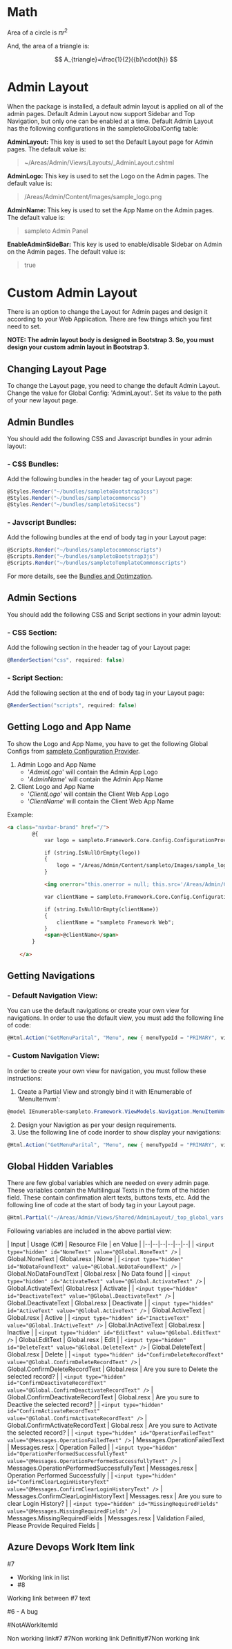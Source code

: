 # Math

Area of a circle is $\pi r^2$

And, the area of a triangle is:

$$
A_{triangle}=\frac{1}{2}({b}\cdot{h})
$$

# Admin Layout
When the package is installed, a default admin layout is applied on all of the admin pages. Default Admin Layout now support Sidebar and Top Navigation, but only one can be enabled at a time. Default Admin Layout has the following configurations in the sampletoGlobalConfig table:

**AdminLayout:**
This key is used to set the Default Layout page for Admin pages. The default value is: 
> ~/Areas/Admin/Views/Layouts/_AdminLayout.cshtml

**AdminLogo:** 
This key is used to set the Logo on the Admin pages. The default value is: 
> /Areas/Admin/Content/Images/sample_logo.png

**AdminName:**
This key is used to set the App Name on the Admin pages. The default value is: 
> sampleto Admin Panel

**EnableAdminSideBar:**
This key is used to enable/disable Sidebar on Admin on the Admin pages. The default value is: 
> true


# Custom Admin Layout
There is an option to change the Layout for Admin pages and design it according to your Web Application. There are few things which you first need to set.

**NOTE: The admin layout body is designed in Bootstrap 3. So, you must design your custom admin layout in Bootstrap 3.**

## Changing Layout Page

To change the Layout page, you need to change the default Admin Layout. Change the value for Global Config: 'AdminLayout'. Set its value to the path of your new layout page.

## Admin Bundles
You should add the following CSS and Javascript bundles in your admin layout:

### - CSS Bundles:

Add the following bundles in the header tag of your Layout page:
```cs
@Styles.Render("~/bundles/sampletoBootstrap3css")
@Styles.Render("~/bundles/sampletocommoncss")
@Styles.Render("~/bundles/sampletoSitecss")
```

### - Javscript Bundles:
Add the following bundles at the end of body tag in your Layout page:
```cs
@Scripts.Render("~/bundles/sampletocommonscripts")
@Scripts.Render("~/bundles/sampletoBootstrap3js")
@Scripts.Render("~/bundles/sampletoTemplateCommonscripts")
```

For more details, see the [Bundles and Optimzation](https://sample.visualstudio.com/sampleto%20Framework/_wiki/wikis/sampleto%20Documentation?pagePath=%2Fsampleto%20Framework%20Manual%2FBuilding%20an%20App%20with%20sampleto%20Framework%2FBundling%20and%20Optimization&pageId=103&wikiVersion=GBmaster).

## Admin Sections
You should add the following CSS and Script sections in your admin layout:

### - CSS Section:

Add the following section in the header tag of your Layout page:
```cs
@RenderSection("css", required: false)
```
### - Script Section:

Add the following section at the end of body tag in your Layout page:
```cs
@RenderSection("scripts", required: false)
```

## Getting Logo and App Name

To show the Logo and App Name, you have to get the following Global Configs from [sampleto Configuration Provider](https://sample.visualstudio.com/sampleto%20Framework/_wiki/wikis/sampleto%20Documentation?pagePath=%2Fsampleto%20Framework%20Manual%2FBuilding%20an%20App%20with%20sampleto%20Framework%2FApplication%20Configurations&pageId=18&wikiVersion=GBmaster).

1) Admin Logo and App Name 
    - '_AdminLogo_' will contain the Admin App Logo
    - '_AdminName_' will contain the Admin App Name
2) Client Logo and App Name 
    - '_ClientLogo_' will contain the Client Web App Logo
    - '_ClientName_' will contain the Client Web App Name 

Example:
```html  
<a class="navbar-brand" href="/">
        @{
            var logo = sampleto.Framework.Core.Config.ConfigurationProvider.GetConfig("AdminLogo");

            if (string.IsNullOrEmpty(logo))
            {
                logo = "/Areas/Admin/Content/sampleto/Images/sample_logo.png";
            }

            <img onerror="this.onerror = null; this.src='/Areas/Admin/Content/sampleto/Images/sample_logo.png';" src="@logo" width="40" alt="logo" />

            var clientName = sampleto.Framework.Core.Config.ConfigurationProvider.GetConfig("AdminName");

            if (string.IsNullOrEmpty(clientName))
            {
                clientName = "sampleto Framework Web";
            }
            <span>@clientName</span>
        }
        
    </a>
```

## Getting Navigations
 
### - Default Navigation View:

You can use the default navigations or create your own view for navigations. In order to use the default view, you must add the following line of code:

```cs
@Html.Action("GetMenuParital", "Menu", new { menuTypeId = "PRIMARY", viewName = "~/Areas/Admin/Views/Shared/AdminLayout/_top_menu.cshtml", appId = @sampleto.Framework.Web.Constant.Constants.AdminAppId })
```

### - Custom Navigation View:

In order to create your own view for navigation, you must follow these instructions:

1) Create a Partial View and strongly bind it with IEnumerable of 'MenuItemvm':
```cs
@model IEnumerable<sampleto.Framework.ViewModels.Navigation.MenuItemVm>
```
2) Design your Navigtion as per your design requirements.
3) Use the following line of code inorder to show display your navigations:
```cs
@Html.Action("GetMenuParital", "Menu", new { menuTypeId = "PRIMARY", viewName = [Path_To_Your_Navigations_PartialView], appId = @sampleto.Framework.Web.Constant.Constants.AdminAppId })
```

## Global Hidden Variables

There are few global variables which are needed on every admin page. These variables contain the Multilingual Texts in the form of the hidden field. These contain confirmation alert texts, buttons texts, etc. Add the following line of code at the start of body tag in your Layout page.

```cs
@Html.Partial("~/Areas/Admin/Views/Shared/AdminLayout/_top_global_vars.cshtml")
```

Following variables are included in the above partial view:


| Input | Usage (C#) | Resource File | en Value |
|--|--|--|--|--|--|
| ```<input type="hidden" id="NoneText" value="@Global.NoneText" />``` | Global.NoneText | Global.resx | None |
| ```<input type="hidden" id="NoDataFoundText" value="@Global.NoDataFoundText" />``` | Global.NoDataFoundText | Global.resx | No Data found |
| ```<input type="hidden" id="ActivateText" value="@Global.ActivateText" />``` | Global.ActivateText| Global.resx | Activate |
| ```<input type="hidden" id="DeactivateText" value="@Global.DeactivateText" />``` | Global.DeactivateText | Global.resx | Deactivate |
| ```<input type="hidden" id="ActiveText" value="@Global.ActiveText" />``` | Global.ActiveText | Global.resx | Active |
| ```<input type="hidden" id="InactiveText" value="@Global.InActiveText" />``` | Global.InActiveText | Global.resx | Inactive |
| ```<input type="hidden" id="EditText" value="@Global.EditText" />``` | Global.EditText | Global.resx | Edit |
| ```<input type="hidden" id="DeleteText" value="@Global.DeleteText" />``` | Global.DeleteText | Global.resx | Delete |
| ```<input type="hidden" id="ConfirmDeleteRecordText" value="@Global.ConfirmDeleteRecordText" />``` | Global.ConfirmDeleteRecordText | Global.resx | Are you sure to Delete the selected record? |
| ```<input type="hidden" id="ConfirmDeactivateRecordText" value="@Global.ConfirmDeactivateRecordText" />``` | Global.ConfirmDeactivateRecordText | Global.resx | Are you sure to Deactive the selected record? |
| ```<input type="hidden" id="ConfirmActivateRecordText" value="@Global.ConfirmActivateRecordText" />``` | Global.ConfirmActivateRecordText | Global.resx | Are you sure to Activate the selected record? |
| ```<input type="hidden" id="OperationFailedText" value="@Messages.OperationFailedText" />``` | Messages.OperationFailedText | Messages.resx | Operation Failed |
| ```<input type="hidden" id="OperationPerformedSuccessfullyText" value="@Messages.OperationPerformedSuccessfullyText" />``` | Messages.OperationPerformedSuccessfullyText | Messages.resx | Operation Performed Successfully |
| ```<input type="hidden" id="ConfirmClearLoginHistoryText" value="@Messages.ConfirmClearLoginHistoryText" />``` | Messages.ConfirmClearLoginHistoryText | Messages.resx | Are you sure to clear Login History? |
| ```<input type="hidden" id="MissingRequiredFields" value="@Messages.MissingRequiredFields" />``` | Messages.MissingRequiredFields | Messages.resx | Validation Failed, Please Provide Required Fields |
  
## Azure Devops Work Item link

#7

* Working link in list
* #8

Working link between #7 text

#6 - A bug

#NotAWorkItemId

Non working link#7
#7Non working link
Definitly#7Non working link